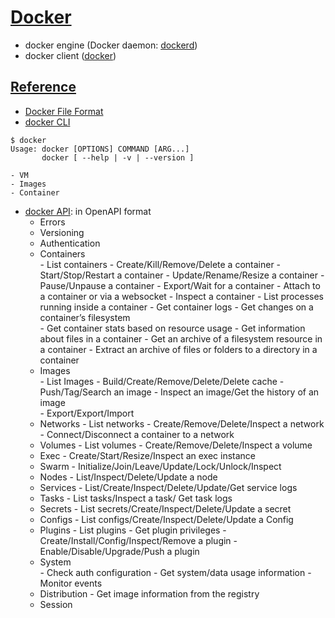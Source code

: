 # [Docker](https://docs.docker.com)
- docker engine (Docker daemon: [dockerd](https://docs.docker.com/engine/reference/commandline/dockerd/))
- docker client ([docker](https://docs.docker.com/engine/reference/commandline/cli/))

## [Reference](https://docs.docker.com/reference/)
- [Docker File Format](https://docs.docker.com/engine/reference/builder/)
- [docker CLI](https://docs.docker.com/engine/reference/commandline/cli/)
```
$ docker
Usage: docker [OPTIONS] COMMAND [ARG...]
       docker [ --help | -v | --version ]
```
    - VM
    - Images
    - Container
    
- [docker API](https://docs.docker.com/engine/api/v1.40/): in OpenAPI format
    - Errors
    - Versioning
    - Authentication
    - Containers      
          - List containers
          - Create/Kill/Remove/Delete a container
          - Start/Stop/Restart a container
          - Update/Rename/Resize a container
          - Pause/Unpause a container
          - Export/Wait for a container
          - Attach to a container or via a websocket
          - Inspect a container
          - List processes running inside a container
          - Get container logs
          - Get changes on a container’s filesystem          
          - Get container stats based on resource usage
          - Get information about files in a container
          - Get an archive of a filesystem resource in a container
          - Extract an archive of files or folders to a directory in a container
    - Images      
          - List Images
          - Build/Create/Remove/Delete/Delete cache
          - Push/Tag/Search an image
          - Inspect an image/Get the history of an image  
          - Export/Export/Import
    - Networks
          - List networks
          - Create/Remove/Delete/Inspect a network
          - Connect/Disconnect a container to a network
    - Volumes
          - List volumes
          - Create/Remove/Delete/Inspect a volume
    - Exec
          - Create/Start/Resize/Inspect an exec instance
    - Swarm
          - Initialize/Join/Leave/Update/Lock/Unlock/Inspect
    - Nodes
          - List/Inspect/Delete/Update a node
    - Services
          - List/Create/Inspect/Delete/Update/Get service logs
    - Tasks
          - List tasks/Inspect a task/ Get task logs
    - Secrets
          - List secrets/Create/Inspect/Delete/Update a secret
    - Configs
          - List configs/Create/Inspect/Delete/Update a Config
    - Plugins
          - List plugins
          - Get plugin privileges
          - Create/Install/Config/Inspect/Remove a plugin
          - Enable/Disable/Upgrade/Push a plugin
    - System    
          - Check auth configuration
          - Get system/data usage information
          - Monitor events
    - Distribution
           - Get image information from the registry
    - Session
